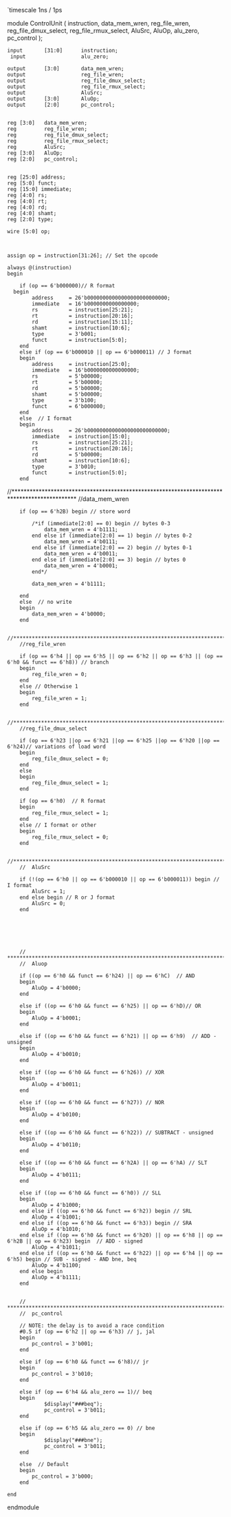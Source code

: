 
`timescale 1ns / 1ps

module ControlUnit
(
	instruction,
	data_mem_wren,
	reg_file_wren,
	reg_file_dmux_select,
	reg_file_rmux_select,
	AluSrc,
	AluOp,
	alu_zero,
	pc_control
);

    input 		[31:0]		instruction;
	 input 					alu_zero; 
		
    output 		[3:0]		data_mem_wren;
	output					reg_file_wren;
	output					reg_file_dmux_select;
	output					reg_file_rmux_select;
	output					AluSrc;
	output		[3:0]		AluOp;
	output		[2:0]		pc_control;
	
   
	reg [3:0]	data_mem_wren;
	reg 		reg_file_wren;
	reg 		reg_file_dmux_select;
	reg 		reg_file_rmux_select;
	reg 		AluSrc;
	reg [3:0] 	AluOp;
	reg [2:0] 	pc_control;
    

	reg [25:0] address;
	reg [5:0] funct;
	reg [15:0] immediate;
    reg [4:0] rs;
    reg [4:0] rt;
    reg [4:0] rd;
    reg [4:0] shamt;
    reg [2:0] type;
	
	wire [5:0] op;
	

	
	assign op = instruction[31:26]; // Set the opcode
	
	always @(instruction)
	begin
	
		if (op == 6'b000000)// R format
	  begin 
			address		= 26'b00000000000000000000000000;
			immediate	= 16'b0000000000000000;
			rs			= instruction[25:21];
			rt			= instruction[20:16];
			rd			= instruction[15:11];
			shamt		= instruction[10:6];
			type		= 3'b001;
			funct		= instruction[5:0];
		end
		else if (op == 6'b000010 || op == 6'b000011) // J format
		begin
			address		= instruction[25:0];
			immediate	= 16'b0000000000000000;
			rs			= 5'b00000;
			rt			= 5'b00000;
			rd			= 5'b00000;
			shamt		= 5'b00000;
			type		= 3'b100;
			funct		= 6'b000000;
		end 
		else  // I format
		begin
			address		= 26'b00000000000000000000000000;
			immediate	= instruction[15:0];
			rs			= instruction[25:21];
			rt			= instruction[20:16];
			rd			= 5'b00000;
			shamt		= instruction[10:6];
			type		= 3'b010;
			funct		= instruction[5:0];
		end
		
//*********************************************************************************************
//data_mem_wren
		
		if (op == 6'h2B) begin // store word
			
			/*if (immediate[2:0] == 0) begin // bytes 0-3
				data_mem_wren = 4'b1111;
			end else if (immediate[2:0] == 1) begin // bytes 0-2
				data_mem_wren = 4'b0111;
			end else if (immediate[2:0] == 2) begin // bytes 0-1
				data_mem_wren = 4'b0011;
			end else if (immediate[2:0] == 3) begin // bytes 0
				data_mem_wren = 4'b0001;
			end*/
			
			data_mem_wren = 4'b1111;
			
		end
		else  // no write
		begin
			data_mem_wren = 4'b0000;
		end
		
		//*****************************************************************************************
		//reg_file_wren
		
		if (op == 6'h4 || op == 6'h5 || op == 6'h2 || op == 6'h3 || (op == 6'h0 && funct == 6'h8)) // branch
		begin 
			reg_file_wren = 0;
		end 
		else // Otherwise 1
		begin 
			reg_file_wren = 1;
		end
		
		//******************************************************************************************************
		//reg_file_dmux_select

		if (op == 6'h23 ||op == 6'h21 ||op == 6'h25 ||op == 6'h20 ||op == 6'h24)// variations of load word
		begin 
			reg_file_dmux_select = 0;
		end
		else 
		begin
			reg_file_dmux_select = 1;
		end
		
		if (op == 6'h0)  // R format
		begin
			reg_file_rmux_select = 1;
		end 
		else // I format or other
		begin 
			reg_file_rmux_select = 0;
		end
		
		
   	//******************************************************************************************************************
		//  AluSrc
		
		if (!(op == 6'h0 || op == 6'b000010 || op == 6'b000011)) begin // I format
			AluSrc = 1;
		end else begin // R or J format
			AluSrc = 0;
		end
		
		
		
		
		
		
		// ***********************************************************************************************
		//  Aluop
		
		if ((op == 6'h0 && funct == 6'h24) || op == 6'hC)  // AND
		begin
			AluOp = 4'b0000;
		end 
		
		else if ((op == 6'h0 && funct == 6'h25) || op == 6'hD)// OR
		begin 
			AluOp = 4'b0001;
		end 
		
		else if ((op == 6'h0 && funct == 6'h21) || op == 6'h9)  // ADD - unsigned
		begin
			AluOp = 4'b0010; 
		end 
		
		else if ((op == 6'h0 && funct == 6'h26)) // XOR
		begin
			AluOp = 4'b0011;
		end
		
		else if ((op == 6'h0 && funct == 6'h27)) // NOR
		begin
			AluOp = 4'b0100;
		end
		
		else if ((op == 6'h0 && funct == 6'h22)) // SUBTRACT - unsigned
		begin
			AluOp = 4'b0110;
		end
		
		else if ((op == 6'h0 && funct == 6'h2A) || op == 6'hA) // SLT
		begin 
			AluOp = 4'b0111;
		end
		
		else if ((op == 6'h0 && funct == 6'h0)) // SLL
		begin
			AluOp = 4'b1000;
		end else if ((op == 6'h0 && funct == 6'h2)) begin // SRL
			AluOp = 4'b1001;
		end else if ((op == 6'h0 && funct == 6'h3)) begin // SRA
			AluOp = 4'b1010;
		end else if ((op == 6'h0 && funct == 6'h20) || op == 6'h8 || op == 6'h2B || op == 6'h23) begin  // ADD - signed
			AluOp = 4'b1011;
		end else if ((op == 6'h0 && funct == 6'h22) || op == 6'h4 || op == 6'h5) begin // SUB - signed - AND bne, beq
			AluOp = 4'b1100;
		end else begin
			AluOp = 4'b1111;
		end		
		
		
		// *********************************************************************************************
		//  pc_control
		
		// NOTE: the delay is to avoid a race condition
		#0.5 if (op == 6'h2 || op == 6'h3) // j, jal
		begin
			pc_control = 3'b001;
		end 
		
		else if (op == 6'h0 && funct == 6'h8)// jr
		begin 
			pc_control = 3'b010;
		end
		
		else if (op == 6'h4 && alu_zero == 1)// beq
		begin 
				$display("###beq");
				pc_control = 3'b011;
		end 

		else if (op == 6'h5 && alu_zero == 0) // bne
		begin
				$display("###bne");
				pc_control = 3'b011;
		end
		
		else  // Default
		begin
			pc_control = 3'b000;
		end
		
	end
 endmodule 
